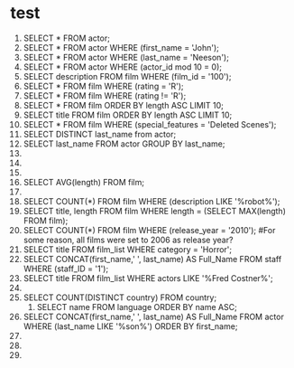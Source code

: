 # test
1) SELECT * FROM actor;
2) SELECT * FROM actor WHERE (first_name = 'John');
3) SELECT * FROM actor WHERE (last_name = 'Neeson');
4) SELECT * FROM actor WHERE (actor_id mod 10 = 0);
5) SELECT description FROM film WHERE (film_id = '100');
6) SELECT * FROM film WHERE (rating = 'R');
7) SELECT * FROM film WHERE (rating != 'R');
8) SELECT * FROM film ORDER BY length ASC LIMIT 10;
9) SELECT title FROM film ORDER BY length ASC LIMIT 10;
10) SELECT * FROM film WHERE (special_features = 'Deleted Scenes');
11) SELECT DISTINCT last_name from actor;
12) SELECT last_name FROM actor GROUP BY last_name;
13)
14)
15)
16) SELECT AVG(length) FROM film;
17)
18) SELECT COUNT(*) FROM film WHERE (description LIKE '%robot%');
19) SELECT title, length FROM film WHERE length = (SELECT MAX(length) FROM film);
20) SELECT COUNT(*) FROM film WHERE (release_year = '2010');    #For some reason, all films were set to 2006 as release year?
21) SELECT title FROM film_list WHERE category = 'Horror';
22) SELECT CONCAT(first_name,' ', last_name) AS Full_Name FROM staff WHERE (staff_ID = '1');
23) SELECT title FROM film_list WHERE actors LIKE '%Fred Costner%';
24)
25) SELECT COUNT(DISTINCT country) FROM country;
    1. SELECT name FROM language ORDER BY name ASC;
26) SELECT CONCAT(first_name,' ', last_name) AS Full_Name FROM actor WHERE (last_name LIKE '%son%') ORDER BY first_name;
27) 
28) 
29) 
